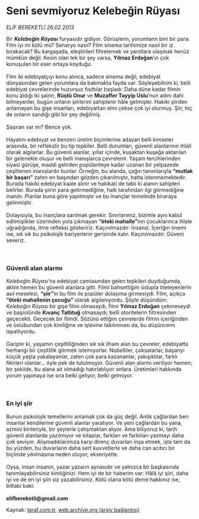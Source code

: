 # Seni sevmiyoruz Kelebeğin Rüyası

*ELİF BEREKETLİ 26.02.2013*

<div class="yazi"><p>Bir <b><i>Kelebeğin Rüyası</i></b> furyasıdır gidiyor. Görüşlerin, yorumların bini bir para: Film iyi mi kötü mü? Senaryo nasıl? Film sinema tarihimize nasıl bir iz bırakacak? Bu kargaşada, eleştirileri filtrelemek ve yanıtlara ulaşmak henüz mümkün değil. Kesin olan tek bir şey varsa, <b>Yılmaz Erdoğan</b>’ın çok konuşulan bir eser ortaya koyduğu. <br/><br/>Film iki edebiyatçıyı konu alınca, sadece sinema değil, edebiyat dünyasından gelen yorumlara da bakmakta fayda var. Söyleyebilirim ki, belli edebiyat çevrelerinde huzursuz fısıltılar başladı: Daha düne kadar filmin konu aldığı iki şairin, <b>Rüştü Onur</b> ve <b>Muzaffer Tayyip Uslu</b>’nun adını dahi bilmeyenler, bugün onların şiirlerini sahiplenir hâle gelmişler. Hakiki şiirden anlamayan bu gişe insanları, edebiyattan elini çekse çok iyi olurmuş. Şiir, hiç de onların sandığı gibi bir şey değilmiş. <br/><br/>Şaşıran var mı? Bence yok. <br/><br/>Hayatını edebiyat ve benzeri üretim biçimlerine adayan belli kimseler arasında, bir reflekstir bu tip tepkiler. Belli durumları, güvenli alanlarının ihlali olarak algılarlar. Bu güvenli alanlar, yıllar içinde, kuşaktan kuşağa aktarılan bir gelenekle oluşur ve belli inanışlarca çevrelenir. Yaşam tercihlerinden siyasi görüşe, maddi gelirden popülariteye kadar uzanan bir yelpazede çeşitlenen inanışlardır bunlar. Örneğin, bu alanda, çağın tanımlarıyla <b>“mutlak bir başarı”</b> zaten en başından gözden çıkarılmıştır, hatta istenmemektedir. Burada hakiki edebiyat kaale alınır ve hakikati de tabii ki alanın sahipleri belirler. Burada şiirin para getirmediğine, halk tarafından ilgi görmediğine inanılır. Planlar buna göre yapılmıştır ve bu inançlar temelinde biraraya gelinmiştir. <br/><br/>Dolayısıyla, bu inançlara sarılmak gerekir. Sınırlarımız, bizimle aynı kabul edilmişlikler üzerinden yola çıkmayan <b>“öteki mahalle”</b>nin çocuklarınca ihlale uğradığında, itme refleksi gösteririz. Kaçınılmazdır: İnsanız. İçeriğin önemi ise, sık sık bu psikolojik bariyerlerin gerisinde kalır. Kaçınılmazdır: Güveni severiz. <br/><br/><br/></p>
<h3>Güvenli alan alarmı</h3>
<p><i>Kelebeğin Rüyası</i>’na edebiyat camiasından gelen tepkileri duyduğumda, aklım hemen bu güvenli alanlara gitti. Filmi bahsettiğim üslupla öteleyenlerin asıl meselesi, <b>“şiir”</b>in bu film ile popüler dolaşıma girmesiydi. Film, açıkça <b>“öteki mahallenin çocuğu”</b> olarak algılanıyordu. Şöyle düşündüm: <i>Kelebeğin Rüyası</i> bir gişe filmi olmasaydı, filmi <b>Yılmaz Erdoğan</b> çekmeseydi ve başrolünde <b>Kıvanç Tatlıtuğ</b> olmasaydı; belli otoritelerin filtresinden geçecekti. Geçecek bir filmdi. Sözünü ettiğim çevrelerde filmin içeriğinden ve üslubundan çok kimliğine ve işlevine takılınması da, bu düşüncemi ispatlıyordu. <br/><br/>Gariptir ki, yaşamın çeşitliliğinden sık sık ilham alan bu çevreler, edebiyatta herhangi bir çeşitlilik görmek istemiyorlar. Nobelliler, çoksatarlar, başarıyı küçük yaşta yakalayanlar, zaten çok para kazananlar, yakışıklılar, farklı fikirleri olanlar... öyle pek de tutulmuyor. Güvenli alan alarmı veriliyor hemen; bir şekilde, bu alana ait olmadığı hatırlatılıyor onlara. Üretimleri hakkında yorum yapmaya ise sıra belki geliyor, belki gelmiyor.<br/><br/><br/></p>
<h3>En iyi şiir</h3>
<p>Bunun psikolojik temellerini anlamak çok da güç değil. Antik çağlardan beri insanlar kendilerine güvenli alanlar yaratıyor. Ve yeni çağlardan bu yana, azmini birileriyle, bir şeylerle çatışmaktan alıyor. Ama biliyoruz ki, tarih güvenli alanlarda yazılmıyor ve kitaplar, farkları ve farklıları yazmayı daha çok seviyor. Alışmadıklarımıza karşı direnç duvarları inşa etmek, işte tam da bu yüzden, bu duvarların daha sert kuvvetlerle ve daha can acıtıcı bir biçimde yıkılmasına neden oluyor, ekseriyetle. <br/><br/>Oysa, insan insanın, yazar yazarın aynasıdır ve yalnızca bir başkasında tanımlayabilirsiniz kimliğinizi. Hem iyi de bir haberim var: Hâlâ iyi şiiri, daha iyi ve de en iyi şiiri siz yazabilirsiniz. Kötü olana kötü deme hakkınız ise, bittabi baki.<br/><br/><b>elifbereketli@gmail.com</b>  </p>
</div>

Kaynak: [taraf.com.tr](http://www.taraf.com.tr/elif-bereketli/makale-seni-sevmiyoruz-kelebegin-ruyasi.htm), [web.archive.org (arşiv bağlantısı)](http://web.archive.org/web/20131107130859/http://www.taraf.com.tr/elif-bereketli/makale-seni-sevmiyoruz-kelebegin-ruyasi.htm)
